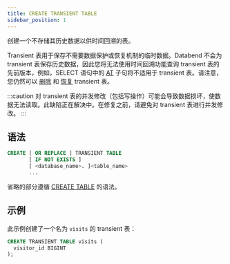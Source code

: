 ```yaml
---
title: CREATE TRANSIENT TABLE
sidebar_position: 1
---
```


创建一个不存储其历史数据以供时间回溯的表。

Transient 表用于保存不需要数据保护或恢复机制的临时数据。Databend 不会为 transient 表保存历史数据，因此您将无法使用时间回溯功能查询 transient 表的先前版本，例如，SELECT 语句中的 [AT](./../../20-query-syntax/03-query-at.md) 子句将不适用于 transient 表。请注意，您仍然可以 [删除](./20-ddl-drop-table.md) 和 [恢复](./21-ddl-undrop-table.md) transient 表。

:::caution
对 transient 表的并发修改（包括写操作）可能会导致数据损坏，使数据无法读取。此缺陷正在解决中。在修复之前，请避免对 transient 表进行并发修改。
:::

## 语法

```sql
CREATE [ OR REPLACE ] TRANSIENT TABLE 
       [ IF NOT EXISTS ] 
       [ <database_name>. ]<table_name>
       ...
```

省略的部分遵循 [CREATE TABLE](10-ddl-create-table.md) 的语法。

## 示例

此示例创建了一个名为 `visits` 的 transient 表：

```sql
CREATE TRANSIENT TABLE visits (
  visitor_id BIGINT
);
```